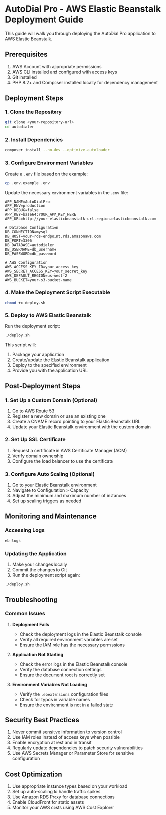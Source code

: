 # AutoDial Pro - AWS Elastic Beanstalk Deployment Guide

This guide will walk you through deploying the AutoDial Pro application to AWS Elastic Beanstalk.

## Prerequisites

1. AWS Account with appropriate permissions
2. AWS CLI installed and configured with access keys
3. Git installed
4. PHP 8.2+ and Composer installed locally for dependency management

## Deployment Steps

### 1. Clone the Repository

```bash
git clone <your-repository-url>
cd autodialer
```

### 2. Install Dependencies

```bash
composer install --no-dev --optimize-autoloader
```

### 3. Configure Environment Variables

Create a `.env` file based on the example:

```bash
cp .env.example .env
```

Update the necessary environment variables in the `.env` file:

```
APP_NAME=AutoDialPro
APP_ENV=production
APP_DEBUG=false
APP_KEY=base64:YOUR_APP_KEY_HERE
APP_URL=http://your-elasticbeanstalk-url.region.elasticbeanstalk.com

# Database Configuration
DB_CONNECTION=mysql
DB_HOST=your-rds-endpoint.rds.amazonaws.com
DB_PORT=3306
DB_DATABASE=autodialer
DB_USERNAME=db_username
DB_PASSWORD=db_password

# AWS Configuration
AWS_ACCESS_KEY_ID=your_access_key
AWS_SECRET_ACCESS_KEY=your_secret_key
AWS_DEFAULT_REGION=us-west-2
AWS_BUCKET=your-s3-bucket-name
```

### 4. Make the Deployment Script Executable

```bash
chmod +x deploy.sh
```

### 5. Deploy to AWS Elastic Beanstalk

Run the deployment script:

```bash
./deploy.sh
```

This script will:
1. Package your application
2. Create/update the Elastic Beanstalk application
3. Deploy to the specified environment
4. Provide you with the application URL

## Post-Deployment Steps

### 1. Set Up a Custom Domain (Optional)

1. Go to AWS Route 53
2. Register a new domain or use an existing one
3. Create a CNAME record pointing to your Elastic Beanstalk URL
4. Update your Elastic Beanstalk environment with the custom domain

### 2. Set Up SSL Certificate

1. Request a certificate in AWS Certificate Manager (ACM)
2. Verify domain ownership
3. Configure the load balancer to use the certificate

### 3. Configure Auto Scaling (Optional)

1. Go to your Elastic Beanstalk environment
2. Navigate to Configuration > Capacity
3. Adjust the minimum and maximum number of instances
4. Set up scaling triggers as needed

## Monitoring and Maintenance

### Accessing Logs

```bash
eb logs
```

### Updating the Application

1. Make your changes locally
2. Commit the changes to Git
3. Run the deployment script again:

```bash
./deploy.sh
```

## Troubleshooting

### Common Issues

1. **Deployment Fails**
   - Check the deployment logs in the Elastic Beanstalk console
   - Verify all required environment variables are set
   - Ensure the IAM role has the necessary permissions

2. **Application Not Starting**
   - Check the error logs in the Elastic Beanstalk console
   - Verify the database connection settings
   - Ensure the document root is correctly set

3. **Environment Variables Not Loading**
   - Verify the `.ebextensions` configuration files
   - Check for typos in variable names
   - Ensure the environment is not in a failed state

## Security Best Practices

1. Never commit sensitive information to version control
2. Use IAM roles instead of access keys when possible
3. Enable encryption at rest and in transit
4. Regularly update dependencies to patch security vulnerabilities
5. Use AWS Secrets Manager or Parameter Store for sensitive configuration

## Cost Optimization

1. Use appropriate instance types based on your workload
2. Set up auto-scaling to handle traffic spikes
3. Use Amazon RDS Proxy for database connections
4. Enable CloudFront for static assets
5. Monitor your AWS costs using AWS Cost Explorer
